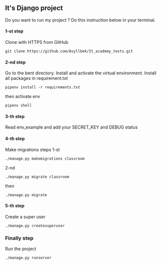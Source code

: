 ## It's Django project

Do you want to run my project ?
Do this instruction below in your terminal.

#### 1-st step
Clone with HTTPS from GitHub
```
git clone https://github.com/Asyllbek/It_academy_tests.git
```
#### 2-nd step
Go to the bent directory. Install and activate the virtual environment.
Install all packages in  requirement.txt

```
pipenv install -r requirements.txt
```
then activate env
```
pipenv shell
```
#### 3-th step
Read env_example and add your SECRET_KEY and DEBUG status

#### 4-th step
Make migrations steps
1-st
```
./manage.py makemigrations classroom
```
2-nd
```
./manage.py migrate classroom
```
then 
```
./manage.py migrate 

```
#### 5-th step
Create a super user
```
./manage.py createsuperuser
```
### Finally step
Run the project

```
./manage.py runserver
```



